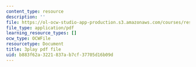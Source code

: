 ```yaml
---
content_type: resource
description: ''
file: https://ol-ocw-studio-app-production.s3.amazonaws.com/courses/res-18-008-calculus-revisited-complex-variables-differential-equations-and-linear-algebra-fall-2011/b883f62a3221837ab7cf37705d16b09d_an5E940fqZQ.pdf
file_type: application/pdf
learning_resource_types: []
ocw_type: OCWFile
resourcetype: Document
title: 3play pdf file
uid: b883f62a-3221-837a-b7cf-37705d16b09d
---
```

